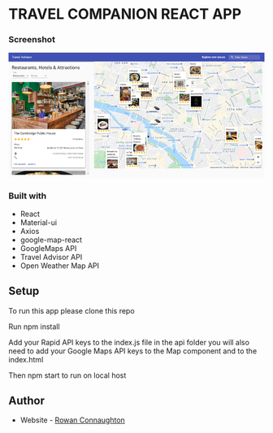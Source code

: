 # TRAVEL COMPANION REACT APP

### Screenshot

![](/screenshots/screenshot.png)

### Built with

- React
- Material-ui
- Axios
- google-map-react
- GoogleMaps API
- Travel Advisor API
- Open Weather Map API

## Setup

To run this app please clone this repo

Run npm install

Add your Rapid API keys to the index.js file in the api folder you will also need to add your Google Maps API keys to the Map component and to the index.html

Then npm start to run on local host

## Author

- Website - [Rowan Connaughton](https://rowanconnaughton.com/)